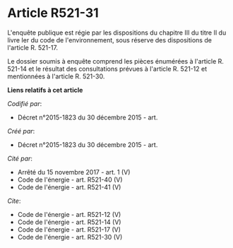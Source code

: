 # Article R521-31

L'enquête publique est régie par les dispositions du chapitre III du titre II du livre Ier du code de l'environnement, sous
réserve des dispositions de l'article R. 521-17. 

Le dossier soumis à enquête comprend les pièces énumérées à l'article R. 521-14 et le résultat des consultations prévues à
l'article R. 521-12 et mentionnées à l'article R. 521-30.

**Liens relatifs à cet article**

_Codifié par_:

  - Décret n°2015-1823 du 30 décembre 2015 - art.

_Créé par_:

  - Décret n°2015-1823 du 30 décembre 2015 - art.

_Cité par_:

  - Arrêté du 15 novembre 2017 - art. 1 (V)
  - Code de l'énergie - art. R521-40 (V)
  - Code de l'énergie - art. R521-41 (V)

_Cite_:

  - Code de l'énergie - art. R521-12 (V)
  - Code de l'énergie - art. R521-14 (V)
  - Code de l'énergie - art. R521-17 (V)
  - Code de l'énergie - art. R521-30 (V)
